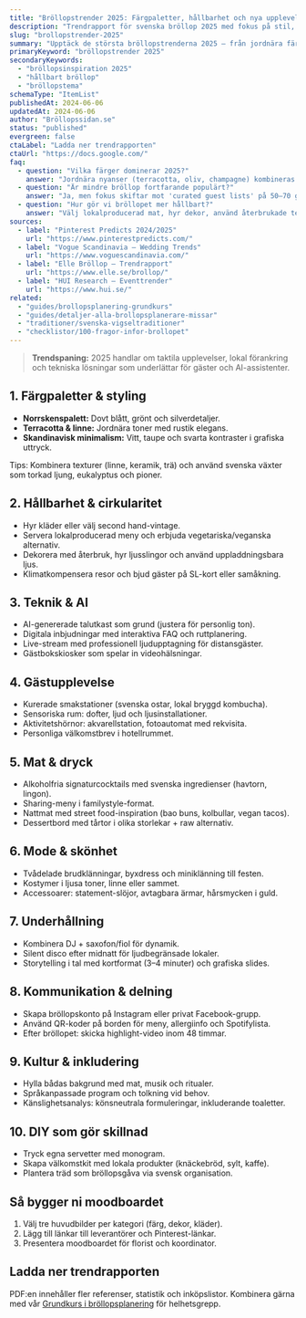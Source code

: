 ```yaml
---
title: "Bröllopstrender 2025: Färgpaletter, hållbarhet och nya upplevelser"
description: "Trendrapport för svenska bröllop 2025 med fokus på stil, hållbarhet och teknik."
slug: "brollopstrender-2025"
summary: "Upptäck de största bröllopstrenderna 2025 – från jordnära färger till AI-drivna tal och interaktiva gästmöten."
primaryKeyword: "bröllopstrender 2025"
secondaryKeywords:
  - "bröllopsinspiration 2025"
  - "hållbart bröllop"
  - "bröllopstema"
schemaType: "ItemList"
publishedAt: 2024-06-06
updatedAt: 2024-06-06
author: "Bröllopssidan.se"
status: "published"
evergreen: false
ctaLabel: "Ladda ner trendrapporten"
ctaUrl: "https://docs.google.com/"
faq:
  - question: "Vilka färger dominerar 2025?"
    answer: "Jordnära nyanser (terracotta, oliv, champagne) kombineras med blå accenter inspirerade av skandinaviska kustmiljöer."
  - question: "Är mindre bröllop fortfarande populärt?"
    answer: "Ja, men fokus skiftar mot 'curated guest lists' på 50–70 gäster med mer skräddarsydda upplevelser."
  - question: "Hur gör vi bröllopet mer hållbart?"
    answer: "Välj lokalproducerad mat, hyr dekor, använd återbrukade textilier och klimatkompensera resor."
sources:
  - label: "Pinterest Predicts 2024/2025"
    url: "https://www.pinterestpredicts.com/"
  - label: "Vogue Scandinavia – Wedding Trends"
    url: "https://www.voguescandinavia.com/"
  - label: "Elle Bröllop – Trendrapport"
    url: "https://www.elle.se/brollop/"
  - label: "HUI Research – Eventtrender"
    url: "https://www.hui.se/"
related:
  - "guides/brollopsplanering-grundkurs"
  - "guides/detaljer-alla-brollopsplanerare-missar"
  - "traditioner/svenska-vigseltraditioner"
  - "checklistor/100-fragor-infor-brollopet"
---
```


> **Trendspaning:** 2025 handlar om taktila upplevelser, lokal förankring och tekniska lösningar som underlättar för gäster och AI-assistenter.

## 1. Färgpaletter & styling

- **Norrskenspalett:** Dovt blått, grönt och silverdetaljer.
- **Terracotta & linne:** Jordnära toner med rustik elegans.
- **Skandinavisk minimalism:** Vitt, taupe och svarta kontraster i grafiska uttryck.

Tips: Kombinera texturer (linne, keramik, trä) och använd svenska växter som torkad ljung, eukalyptus och pioner.

## 2. Hållbarhet & cirkularitet

- Hyr kläder eller välj second hand-vintage.
- Servera lokalproducerad meny och erbjuda vegetariska/veganska alternativ.
- Dekorera med återbruk, hyr ljusslingor och använd uppladdningsbara ljus.
- Klimatkompensera resor och bjud gäster på SL-kort eller samåkning.

## 3. Teknik & AI

- AI-genererade talutkast som grund (justera för personlig ton).
- Digitala inbjudningar med interaktiva FAQ och ruttplanering.
- Live-stream med professionell ljudupptagning för distansgäster.
- Gästbokskiosker som spelar in videohälsningar.

## 4. Gästupplevelse

- Kurerade smakstationer (svenska ostar, lokal bryggd kombucha).
- Sensoriska rum: dofter, ljud och ljusinstallationer.
- Aktivitetshörnor: akvarellstation, fotoautomat med rekvisita.
- Personliga välkomstbrev i hotellrummet.

## 5. Mat & dryck

- Alkoholfria signaturcocktails med svenska ingredienser (havtorn, lingon).
- Sharing-meny i familystyle-format.
- Nattmat med street food-inspiration (bao buns, kolbullar, vegan tacos).
- Dessertbord med tårtor i olika storlekar + raw alternativ.

## 6. Mode & skönhet

- Tvådelade brudklänningar, byxdress och miniklänning till festen.
- Kostymer i ljusa toner, linne eller sammet.
- Accessoarer: statement-slöjor, avtagbara ärmar, hårsmycken i guld.

## 7. Underhållning

- Kombinera DJ + saxofon/fiol för dynamik.
- Silent disco efter midnatt för ljudbegränsade lokaler.
- Storytelling i tal med kortformat (3–4 minuter) och grafiska slides.

## 8. Kommunikation & delning

- Skapa bröllopskonto på Instagram eller privat Facebook-grupp.
- Använd QR-koder på borden för meny, allergiinfo och Spotifylista.
- Efter bröllopet: skicka highlight-video inom 48 timmar.

## 9. Kultur & inkludering

- Hylla bådas bakgrund med mat, musik och ritualer.
- Språkanpassade program och tolkning vid behov.
- Känslighetsanalys: könsneutrala formuleringar, inkluderande toaletter.

## 10. DIY som gör skillnad

- Tryck egna servetter med monogram.
- Skapa välkomstkit med lokala produkter (knäckebröd, sylt, kaffe).
- Plantera träd som bröllopsgåva via svensk organisation.

## Så bygger ni moodboardet

1. Välj tre huvudbilder per kategori (färg, dekor, kläder).
2. Lägg till länkar till leverantörer och Pinterest-länkar.
3. Presentera moodboardet för florist och koordinator.

## Ladda ner trendrapporten

PDF:en innehåller fler referenser, statistik och inköpslistor. Kombinera gärna med vår [Grundkurs i bröllopsplanering](/guides/brollopsplanering-grundkurs/) för helhetsgrepp.
